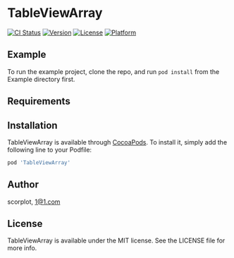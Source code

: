# TableViewArray

[![CI Status](http://img.shields.io/travis/scorplot/TableViewArray.svg?style=flat)](https://travis-ci.org/scorplot/TableViewArray)
[![Version](https://img.shields.io/cocoapods/v/TableViewArray.svg?style=flat)](http://cocoapods.org/pods/TableViewArray)
[![License](https://img.shields.io/cocoapods/l/TableViewArray.svg?style=flat)](http://cocoapods.org/pods/TableViewArray)
[![Platform](https://img.shields.io/cocoapods/p/TableViewArray.svg?style=flat)](http://cocoapods.org/pods/TableViewArray)

## Example

To run the example project, clone the repo, and run `pod install` from the Example directory first.

## Requirements

## Installation

TableViewArray is available through [CocoaPods](http://cocoapods.org). To install
it, simply add the following line to your Podfile:

```ruby
pod 'TableViewArray'
```

## Author

scorplot, 1@1.com

## License

TableViewArray is available under the MIT license. See the LICENSE file for more info.
